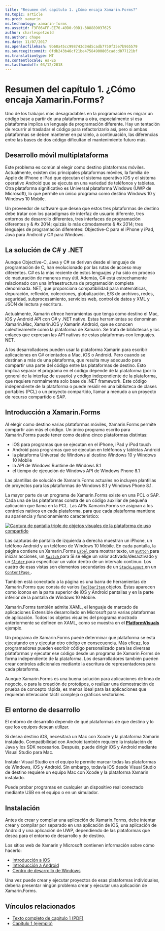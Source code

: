 ```yaml
---
title: "Resumen del capítulo 1. ¿Cómo encaja Xamarin.Forms?"
ms.topic: article
ms.prod: xamarin
ms.technology: xamarin-forms
ms.assetid: F3F864FF-EE70-49D0-90D1-388889037625
author: charlespetzold
ms.author: chape
ms.date: 11/07/2017
ms.openlocfilehash: 9b60a45cc998743d34d5cadb7750f35e7b965579
ms.sourcegitcommit: 0fdb243b46cf21be47584900805cadcd077121bf
ms.translationtype: MT
ms.contentlocale: es-ES
ms.lasthandoff: 03/12/2018
---
```

# <a name="summary-of-chapter-1-how-does-xamarinforms-fit-in"></a>Resumen del capítulo 1. ¿Cómo encaja Xamarin.Forms?

Uno de los trabajos más desagradables en la programación es migrar un código base a partir de una plataforma a otra, especialmente si esa plataforma implica un lenguaje de programación diferente. Hay un tentación de recurrir al trasladar el código para refactorizarlo así, pero si ambas plataformas se deben mantener en paralelo, a continuación, las diferencias entre las bases de dos código dificultan el mantenimiento futuro más.

## <a name="cross-platform-mobile-development"></a>Desarrollo móvil multiplataforma

Este problema es común al elegir como destino plataformas móviles. Actualmente, existen dos principales plataformas móviles, la familia de Apple de iPhone e iPad que ejecutan el sistema operativo iOS y el sistema operativo Android que se ejecuta en una variedad de teléfonos y tabletas. Otra plataforma significativo es Universal plataforma Windows (UWP de Microsoft), lo que permite un único programa como destino Windows 10 y Windows 10 Mobile.

Un proveedor de software que desea que estos tres plataformas de destino debe tratar con los paradigmas de interfaz de usuario diferente, tres entornos de desarrollo diferentes, tres interfaces de programación diferentes y & #x 2014; quizás lo más cómodamente & #x 2014; tres lenguajes de programación diferentes: Objective-C para el iPhone y iPad, Java para Android y C# para Windows.

## <a name="the-c-and-net-solution"></a>La solución de C# y .NET

Aunque Objective-C, Java y C# se derivan desde el lenguaje de programación de C, han evolucionado por las rutas de acceso muy diferentes. C# es la más reciente de estos lenguajes y ha sido en proceso de maduración de maneras muy útil. Además, C# está estrechamente relacionado con una infraestructura de programación completa denominada. NET, que proporciona compatibilidad para matemáticas, depuración, reflexión, colecciones, globalización, E/S de archivos, redes, seguridad, subprocesamiento, servicios web, control de datos y XML y JSON de lectura y escritura.

Actualmente, Xamarin ofrece herramientas que tenga como destino el Mac, iOS y Android API con C# y .NET native. Estas herramientas se denominan Xamarin.Mac, Xamarin.iOS y Xamarin.Android, que se conocen colectivamente como la plataforma de Xamarin. Se trata de bibliotecas y los enlaces que expresan las API nativas de estas plataformas con lenguajes. NET.

A los desarrolladores pueden usar la plataforma Xamarin para escribir aplicaciones en C# orientados a Mac, iOS o Android. Pero cuando se destinan a más de una plataforma, que resulta muy adecuado para compartir una parte del código entre las plataformas de destino. Esto implica separar el programa en el código depende de la plataforma (por lo general de la interfaz de usuario) y código independiente de la plataforma, que requiere normalmente solo base de .NET framework. Este código independiente de la plataforma o puede residir en una biblioteca de clases portables (PCL) o un proyecto compartido, llamar a menudo a un proyecto de recurso compartido o SAP.

## <a name="introducing-xamarinforms"></a>Introducción a Xamarin.Forms

Al elegir como destino varias plataformas móviles, Xamarin.Forms permite compartir aún más el código. Un único programa escrito para Xamarin.Forms puede tener como destino cinco plataformas distintas:

- iOS para programas que se ejecutan en el iPhone, iPad y iPod touch
- Android para programas que se ejecutan en teléfonos y tabletas Android
- la plataforma Universal de Windows al destino Windows 10 y Windows 10 Mobile
- la API de Windows Runtime de Windows 8.1
- el tiempo de ejecución de Windows API de Windows Phone 8.1

Las plantillas de solución de Xamarin.Forms actuales no incluyen plantillas de proyectos para las plataformas de Windows 8.1 y Windows Phone 8.1.

La mayor parte de un programa de Xamarin.Forms existe en una PCL o SAP. Cada una de las plataformas consta de un código auxiliar de pequeña aplicación que llama en la PCL. Las APIs Xamarin.Forms se asignan a los controles nativos en cada plataforma, para que cada plataforma mantiene su apariencia y funcionamiento característico:

[![Captura de pantalla triple de objetos visuales de la plataforma de uso compartido](images/ch01fg03-small.png "Xamarin.Forms controles en cada plataforma")](images/ch01fg03-large.png#lightbox "Xamarin.Forms controles en cada plataforma")

Las capturas de pantalla de izquierda a derecha muestran un iPhone, un teléfono Android y un teléfono de Windows 10 Mobile. En cada pantalla, la página contiene un Xamarin.Forms [ `Label` ](https://developer.xamarin.com/api/type/Xamarin.Forms.Label/) para mostrar texto, un [ `Button` ](https://developer.xamarin.com/api/type/Xamarin.Forms.Button/) para iniciar acciones, un [ `Switch` ](https://developer.xamarin.com/api/type/Xamarin.Forms.Switch/) para Si se elige un valor activado/desactivado y un [ `Slider` ](https://developer.xamarin.com/api/type/Xamarin.Forms.Slider/) para especificar un valor dentro de un intervalo continuo. Los cuatro de esas vistas son elementos secundarios de un [ `StackLayout` ](https://developer.xamarin.com/api/type/Xamarin.Forms.StackLayout/) en un [ `ContentPage` ](https://developer.xamarin.com/api/type/Xamarin.Forms.ContentPage/).

También está conectado a la página es una barra de herramientas de Xamarin.Forms que consta de varios [ `ToolbarItem` ](https://developer.xamarin.com/api/type/Xamarin.Forms.ToolbarItem/) objetos. Éstas aparecen como iconos en la parte superior de iOS y Android pantallas y en la parte inferior de la pantalla de Windows 10 Mobile.

Xamarin.Forms también admite XAML, el lenguaje de marcado de aplicaciones Extensible desarrollado en Microsoft para varias plataformas de aplicación. Todos los objetos visuales del programa mostrado anteriormente se definen en XAML, como se muestra en el [ **PlatformVisuals** ](https://github.com/xamarin/xamarin-forms-book-samples/tree/master/Chapter01/PlatformVisuals) ejemplo.

Un programa de Xamarin.Forms puede determinar qué plataforma se está ejecutando en y ejecutar otro código en consecuencia. Más eficaz, los programadores pueden escribir código personalizado para las diversas plataformas y ejecutar ese código desde un programa de Xamarin.Forms de forma independiente de la plataforma. Los desarrolladores también pueden crear controles adicionales mediante la escritura de representadores para cada plataforma.

Aunque Xamarin.Forms es una buena solución para aplicaciones de línea de negocio, o para la creación de prototipos, o realizar una demostración de prueba de concepto rápida, es menos ideal para las aplicaciones que requieran interacción táctil compleja o gráficos vectoriales.

## <a name="your-development-environment"></a>El entorno de desarrollo

El entorno de desarrollo depende de qué plataformas de que destino y lo que los equipos desean utilizar.

Si desea destino iOS, necesitará un Mac con Xcode y la plataforma Xamarin instalado. Compatibilidad con Android también requiere la instalación de Java y los SDK necesarios. Después, puede dirigir iOS y Android mediante Visual Studio para Mac.

Instalar Visual Studio en el equipo le permite marcar todas las plataformas de Windows, iOS y Android. Sin embargo, todavía iOS desde Visual Studio de destino requiere un equipo Mac con Xcode y la plataforma Xamarin instalado.

Puede probar programas en cualquier un dispositivo real conectado mediante USB en el equipo o en un simulador.

## <a name="installation"></a>Instalación

Antes de crear y compilar una aplicación de Xamarin.Forms, debe intentar crear y compilar por separado en una aplicación de iOS, una aplicación de Android y una aplicación de UWP, dependiendo de las plataformas que desea para el entorno de desarrollo y de destino.

Los sitios web de Xamarin y Microsoft contienen información sobre cómo hacerlo:

- [Introducción a iOS](~/ios/get-started/index.md)
- [Introducción a Android](~/android/get-started/index.md)
- [Centro de desarrollo de Windows](http://dev.windows.com)

Una vez puede crear y ejecutar proyectos de esas plataformas individuales, debería presentar ningún problema crear y ejecutar una aplicación de Xamarin.Forms.



## <a name="related-links"></a>Vínculos relacionados

- [Texto completo de capítulo 1 (PDF)](https://download.xamarin.com/developer/xamarin-forms-book/XamarinFormsBook-Ch01-Apr2016.pdf)
- [Capítulo 1 (ejemplo)](https://github.com/xamarin/xamarin-forms-book-samples/tree/master/Chapter01)

